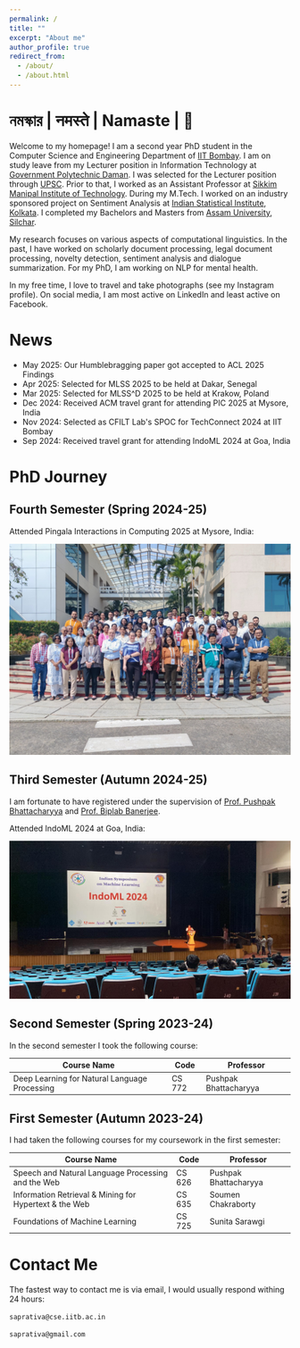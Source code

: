 ```yaml
---
permalink: /
title: ""
excerpt: "About me"
author_profile: true
redirect_from: 
  - /about/
  - /about.html
---
```


# নমস্কার | नमस्ते | Namaste | 🙏

Welcome to my homepage! I am a second year PhD student in the Computer Science and Engineering Department of [IIT Bombay](https://www.iitb.ac.in/). I am on study leave from my Lecturer position in Information Technology at [Government Polytechnic Daman](https://gpdaman.in/). I was selected for the Lecturer position through [UPSC](https://www.upsc.gov.in/). Prior to that, I worked as an Assistant Professor at [Sikkim Manipal Institute of Technology](https://smu.edu.in/smit.html/). During my M.Tech. I worked on an industry sponsored project on Sentiment Analysis at [Indian Statistical Institute, Kolkata](https://www.isical.ac.in/). I completed my Bachelors and Masters from [Assam University, Silchar](http://www.aus.ac.in/).

My research focuses on various aspects of computational linguistics. In the past, I have worked on scholarly document processing, legal document processing, novelty detection, sentiment analysis and dialogue summarization. For my PhD, I am working on NLP for mental health.

In my free time, I love to travel and take photographs (see my Instagram profile). On social media, I am most active on LinkedIn and least active on Facebook.



# News
- May 2025: Our Humblebragging paper got accepted to ACL 2025 Findings
- Apr 2025: Selected for MLSS 2025 to be held at Dakar, Senegal
- Mar 2025: Selected for MLSS^D 2025 to be held at Krakow, Poland
- Dec 2024: Received ACM travel grant for attending PIC 2025 at Mysore, India
- Nov 2024: Selected as CFILT Lab's SPOC for TechConnect 2024 at IIT Bombay
- Sep 2024: Received travel grant for attending IndoML 2024 at Goa, India



# PhD Journey
## Fourth Semester (Spring 2024-25)

Attended Pingala Interactions in Computing 2025 at Mysore, India:

![PIC 2025](images/PIC25.jpeg)

## Third Semester (Autumn 2024-25)

I am fortunate to have registered under the supervision of [Prof. Pushpak Bhattacharyya](https://www.cse.iitb.ac.in/~pb/) and [Prof. Biplab Banerjee](https://biplab-banerjee.github.io/).

Attended IndoML 2024 at Goa, India:

![IndoML 2024](images/IndoML.jpeg)


## Second Semester (Spring 2023-24)

In the second semester I took the following course:

| Course Name                                            | Code        | Professor                   |
| --------------------------------------------------     | ----------- | ----------------------------|
| Deep Learning for Natural Language Processing          | CS 772      | Pushpak Bhattacharyya       |


## First Semester (Autumn 2023-24)

I had taken the following courses for my coursework in the first semester:

| Course Name                                            | Code        | Professor                   |
| --------------------------------------------------     | ----------- | ----------------------------|
| Speech and Natural Language Processing and the Web     | CS 626      | Pushpak Bhattacharyya       |
| Information Retrieval & Mining for Hypertext & the Web | CS 635      | Soumen Chakraborty          |
| Foundations of Machine Learning                        | CS 725      | Sunita Sarawgi              |




# Contact Me
The fastest way to contact me is via email, I would usually respond withing 24 hours: 

`saprativa@cse.iitb.ac.in`  

`saprativa@gmail.com`

